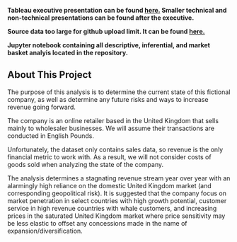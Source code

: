 <b><p>Tableau executive presentation can be found  <a href='https://public.tableau.com/views/OnlineRetailAnalysis_16257685723350/Exec1?:language=en-US&:display_count=n&:origin=viz_share_link'> here.</a> Smaller technical and non-technical presentations can be found after the executive. </p>

<p>Source data too large for github upload limit. It can be found <a href ='https://www.kaggle.com/mashlyn/online-retail-ii-uci'> here.</a></p>

<p>Jupyter notebook containing all descriptive, inferential, and market basket analyis located in the repository. </p></b>

<h2>About This Project</h2>

<p>The purpose of this analysis is to determine the current state of this fictional company, as well as determine any future risks and ways to increase revenue going forward.</p>

<p>The company is an online retailer based in the United Kingdom that sells mainly to wholesaler businesses. We will assume their transactions are conducted in English Pounds.</p>

<p>Unfortunately, the dataset only contains sales data, so revenue is the only financial metric to work with. As a result, we will not consider costs of goods sold when analyzing the state of the company. </p>

<p>The analysis determines a stagnating revenue stream year over year with an alarmingly high reliance on the domestic United Kingdom market (and corresponding geopolitical risk). It is suggested that the company focus on market penetration in select countries with high growth potential, customer service in high revenue countries with whale customers, and increasing prices in the saturated United Kingdom market where price sensitivity may be less elastic to offset any concessions made in the name of expansion/diversification.</p>
